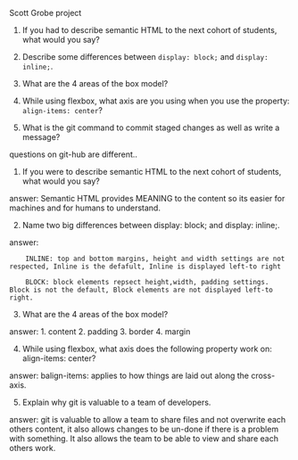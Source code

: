 Scott Grobe project

1. If you had to describe semantic HTML to the next cohort of students, what would you say?

2. Describe some differences between ```display: block;``` and ```display: inline;```.

3. What are the 4 areas of the box model?

4. While using flexbox, what axis are you using when you use the property: ```align-items: center```?

5. What is the git command to commit staged changes as well as write a message? 







questions on git-hub are different..

1. If you were to describe semantic HTML to the next cohort of students, what would you say?

answer:  Semantic HTML provides MEANING to the content so its easier for machines and for humans to understand.





2. Name two big differences between display: block; and display: inline;.

answer: 

        INLINE: top and bottom margins, height and width settings are not respected, Inline is the defafult, Inline is displayed left-to right

        BLOCK: block elements repsect height,width, padding settings. Block is not the default, Block elements are not displayed left-to right.




3. What are the 4 areas of the box model?

answer: 1. content  2. padding  3. border  4. margin



4. While using flexbox, what axis does the following property work on: align-items: center?

answer:  balign-items: applies to how things are laid out along the cross-axis.



5. Explain why git is valuable to a team of developers.

answer:     git is valuable to allow a team to share files and not overwrite each others content, it also allows changes to be un-done if there is a problem with something. It also allows the team to be able to view and share each others work.